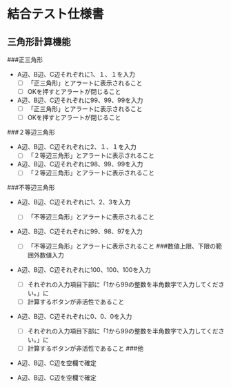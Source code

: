 # 結合テスト仕様書

## 三角形計算機能

###正三角形
- A辺、B辺、C辺それぞれに1、１、１を入力
    - [ ] 「正三角形」とアラートに表示されること
    - [ ] OKを押すとアラートが閉じること
- A辺、B辺、C辺それぞれに99、99、99を入力
    - [ ] 「正三角形」とアラートに表示されること
    - [ ] OKを押すとアラートが閉じること

###２等辺三角形
- A辺、B辺、C辺それぞれに2、１、１を入力
    - [ ] 「２等辺三角形」とアラートに表示されること
- A辺、B辺、C辺それぞれに98、99、99を入力
    - [ ] 「２等辺三角形」とアラートに表示されること

###不等辺三角形   
- A辺、B辺、C辺それぞれに1、2、3を入力
    - [ ] 「不等辺三角形」とアラートに表示されること
- A辺、B辺、C辺それぞれに99、98、97を入力
    - [ ] 「不等辺三角形」とアラートに表示されること
###数値上限、下限の範囲外数値入力
- A辺、B辺、C辺それぞれに100、100、100を入力
    - [ ] それぞれの入力項目下部に「1から99の整数を半角数字で入力してください。」に
    - [ ] 計算するボタンが非活性であること
- A辺、B辺、C辺それぞれに0、0、0を入力
    - [ ] それぞれの入力項目下部に「1から99の整数を半角数字で入力してください。」に
    - [ ] 計算するボタンが非活性であること
###他
- A辺、B辺、C辺を空欄で確定

- A辺、B辺、C辺を空欄で確定

